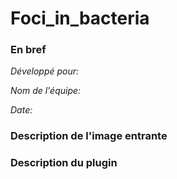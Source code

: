 # Foci_in_bacteria

### En bref

*Développé pour:*

*Nom de l'équipe:*

*Date:*


### Description de l'image entrante

### Description du plugin

